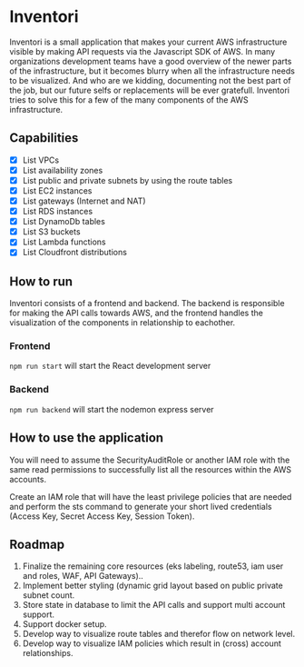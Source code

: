 # Inventori

Inventori is a small application that makes your current AWS infrastructure visible by making
API requests via the Javascript SDK of AWS. In many organizations development teams have a good overview 
of the newer parts of the infrastructure, but it becomes blurry when all the infrastructure needs to be visualized.
And who are we kidding, documenting not the best part of the job, but our future selfs or replacements will be ever gratefull.
Inventori tries to solve this for a few of the many components of the AWS infrastructure. 

## Capabilities
- [x] List VPCs
- [x] List availability zones
- [x] List public and private subnets by using the route tables
- [x] List EC2 instances
- [x] List gateways (Internet and NAT)
- [x] List RDS instances
- [x] List DynamoDb tables
- [x] List S3 buckets
- [x] List Lambda functions
- [x] List Cloudfront distributions

## How to run

Inventori consists of a frontend and backend. 
The backend is responsible for making the API calls towards AWS, 
and the frontend handles the visualization of the components in relationship to eachother.

### Frontend

`npm run start` will start the React development server

### Backend

`npm run backend` will start the nodemon express server

## How to use the application

You will need to assume the SecurityAuditRole or another IAM role with the same read permissions to successfully list 
all the resources within the AWS accounts.

Create an IAM role that will have the least privilege policies that are needed and perform the sts command to 
generate your short lived credentials (Access Key, Secret Access Key, Session Token).

## Roadmap

1. Finalize the remaining core resources (eks labeling, route53, iam user and roles, WAF, API Gateways)..
2. Implement better styling (dynamic grid layout based on public private subnet count.
3. Store state in database to limit the API calls and support multi account support.
4. Support docker setup.
5. Develop way to visualize route tables and therefor flow on network level.
6. Develop way to visualize IAM policies which result in (cross) account relationships. 

